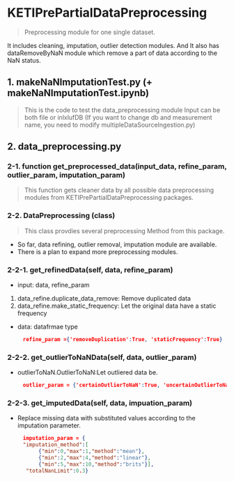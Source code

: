 
# KETIPrePartialDataPreprocessing
> Preprocessing module for one single dataset. 

It includes cleaning, imputation, outlier detection modules.
And It also has dataRemoveByNaN module which remove a part of data according to the NaN status.

## 1. makeNaNImputationTest.py (+ makeNaNImputationTest.ipynb)
> This is the code to test the data_preprocessing module 
> Input can be both file or inlxlufDB 
(If you want to change db and measurement name, you need to modify multipleDataSourceIngestion.py)

## 2. data_preprocessing.py
### 2-1. function get_preprocessed_data(input_data, refine_param, outlier_param, imputation_param)
> This function gets cleaner data by all possible data preprocessing modules from KETIPrePartialDataPreprocessing packages.

### 2-2. DataPreprocessing (class)
> This class provdies several preprocessing Method from this package.

- So far, data refining, outlier removal, imputation module are available.
- There is a plan to expand more preprocessing modules.

### 2-2-1. get_refinedData(self, data, refine_param)
- input: data, refine_param
1) data_refine.duplicate_data_remove: Remove duplicated data
2) data_refine.make_static_frequency: Let the original data have a static frequency
- data: datafrmae type

```json
     refine_param ={'removeDuplication':True, 'staticFrequency':True}
```

### 2-2-2. get_outlierToNaNData(self, data, outlier_param)
- outlierToNaN.OutlierToNaN:Let outliered data be.
```json
     outlier_param = {'certainOutlierToNaN':True, 'uncertainOutlierToNaN':True, 'data_type':'air'}
```

### 2-2-3. get_imputedData(self, data, impuation_param)
- Replace missing data with substituted values according to the imputation parameter.
```json
     imputation_param = {
     "imputation_method":[
          {"min":0,"max":1,"method":"mean"},
          {"min":2,"max":4,"method":"linear"},
          {"min":5,"max":10,"method":"brits"}],
      "totalNanLimit":0.3}
```
